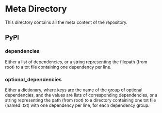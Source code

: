 # Meta Directory
This directory contains all the meta content of the repository.

## PyPI

### dependencies
Either a list of dependencies, or a string representing the filepath (from root) to a txt file containing one
dependency per line.

### optional_dependencies
Either a dictionary, where keys are the name of the group of optional dependencies, and the values are lists of
corresponding dependencies, or a string representing the path (from root) to a directory containing one
txt file (named <group name>.txt) with one dependency per line, for each dependency group.
